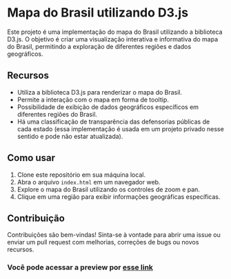 # Mapa do Brasil utilizando D3.js

Este projeto é uma implementação do mapa do Brasil utilizando a biblioteca D3.js. O objetivo é criar uma visualização interativa e informativa do mapa do Brasil, permitindo a exploração de diferentes regiões e dados geográficos.

## Recursos

- Utiliza a biblioteca D3.js para renderizar o mapa do Brasil.
- Permite a interação com o mapa em forma de tooltip.
- Possibilidade de exibição de dados geográficos específicos em diferentes regiões do Brasil.
- Há uma classificação de transparência das defensorias públicas de cada estado (essa implementação é usada em um projeto privado nesse sentido e pode não estar atualizada).

## Como usar

1. Clone este repositório em sua máquina local.
2. Abra o arquivo `index.html` em um navegador web.
3. Explore o mapa do Brasil utilizando os controles de zoom e pan.
4. Clique em uma região para exibir informações geográficas específicas.

## Contribuição

Contribuições são bem-vindas! Sinta-se à vontade para abrir uma issue ou enviar um pull request com melhorias, correções de bugs ou novos recursos.

### Você pode acessar a preview por [esse link](https://jezzdiego.github.io/D3-Brazil-Map/)
